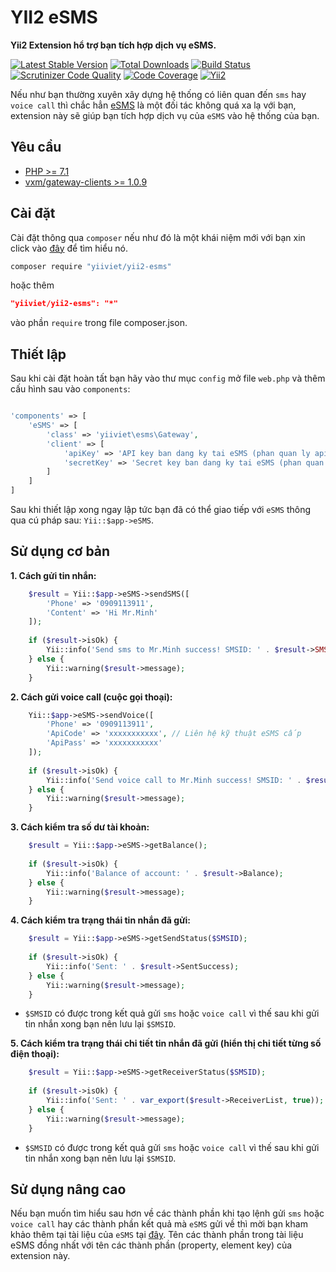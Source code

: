 # YII2 eSMS
**Yii2 Extension hổ trợ bạn tích hợp dịch vụ eSMS.**

[![Latest Stable Version](https://poser.pugx.org/yiiviet/yii2-esms/v/stable)](https://packagist.org/packages/yiiviet/yii2-esms)
[![Total Downloads](https://poser.pugx.org/yiiviet/yii2-esms/downloads)](https://packagist.org/packages/yiiviet/yii2-esms)
[![Build Status](https://travis-ci.org/yiiviet/yii2-esms.svg?branch=master)](https://travis-ci.org/yiiviet/yii2-esms)
[![Scrutinizer Code Quality](https://scrutinizer-ci.com/g/yiiviet/yii2-esms/badges/quality-score.png?b=master)](https://scrutinizer-ci.com/g/yiiviet/yii2-esms/?branch=master)
[![Code Coverage](https://scrutinizer-ci.com/g/yiiviet/yii2-esms/badges/coverage.png?b=master)](https://scrutinizer-ci.com/g/yiiviet/yii2-esms/?branch=master)
[![Yii2](https://img.shields.io/badge/Powered_by-Yii_Framework-green.svg?style=flat)](http://www.yiiframework.com/)

Nếu như bạn thường xuyên xây dựng hệ thống có liên quan đến `sms` hay `voice call` thì chắc hẳn
[eSMS](http://esms.vn) là một đối tác không quá xa lạ với bạn, extension này sẽ giúp bạn tích hợp dịch vụ của `eSMS`
vào hệ thống của bạn.

## Yêu cầu
* [PHP >= 7.1](http://php.net)
* [vxm/gateway-clients >= 1.0.9](https://github.com/vuongxuongminh/yii2-gateway-clients)

## Cài đặt

Cài đặt thông qua `composer` nếu như đó là một khái niệm mới với bạn xin click vào 
[đây](http://getcomposer.org/download/) để tìm hiểu nó.

```sh
composer require "yiiviet/yii2-esms"
```

hoặc thêm

```json
"yiiviet/yii2-esms": "*"
```

vào phần `require` trong file composer.json.

## Thiết lập

Sau khi cài đặt hoàn tất bạn hãy vào thư mục `config` mở file `web.php` và thêm cấu hình sau
vào `components`:

```php

'components' => [
    'eSMS' => [
        'class' => 'yiiviet\esms\Gateway',
        'client' => [
            'apiKey' => 'API key ban dang ky tai eSMS (phan quan ly api)',
            'secretKey' => 'Secret key ban dang ky tai eSMS (phan quan ly api)'
        ]
    ]
]

```

Sau khi thiết lập xong ngay lập tức bạn đã có thể giao tiếp với `eSMS` thông qua cú pháp sau:
`Yii::$app->eSMS`.

## Sử dụng cơ bản

**1. Cách gửi tin nhắn:**

```php
    $result = Yii::$app->eSMS->sendSMS([
        'Phone' => '0909113911',
        'Content' => 'Hi Mr.Minh'
    ]);
    
    if ($result->isOk) {
        Yii::info('Send sms to Mr.Minh success! SMSID: ' . $result->SMSID);
    } else {
        Yii::warning($result->message);
    }
```

**2. Cách gửi voice call (cuộc gọi thoại):**

```php
    Yii::$app->eSMS->sendVoice([
        'Phone' => '0909113911',
        'ApiCode' => 'xxxxxxxxxxx', // Liên hệ kỹ thuật eSMS cấp
        'ApiPass' => 'xxxxxxxxxxx'
    ]);
    
    if ($result->isOk) {
        Yii::info('Send voice call to Mr.Minh success! SMSID: ' . $result->SMSID);
    } else {
        Yii::warning($result->message);
    }    
```

**3. Cách kiểm tra số dư tài khoản:**

```php
    $result = Yii::$app->eSMS->getBalance();
    
    if ($result->isOk) {
        Yii::info('Balance of account: ' . $result->Balance);
    } else {
        Yii::warning($result->message);
    }
```

**4. Cách kiểm tra trạng thái tin nhắn đã gửi:**

```php
    $result = Yii::$app->eSMS->getSendStatus($SMSID);
    
    if ($result->isOk) {
        Yii::info('Sent: ' . $result->SentSuccess);
    } else {
        Yii::warning($result->message);
    }
```

* `$SMSID` có được trong kết quả gửi `sms` hoặc `voice call` vì thế sau khi gửi tin nhắn xong bạn nên lưu lại `$SMSID`.


**5. Cách kiểm tra trạng thái chi tiết tin nhắn đã gửi (hiển thị chi tiết từng số điện thoại):**

```php
    $result = Yii::$app->eSMS->getReceiverStatus($SMSID);
    
    if ($result->isOk) {
        Yii::info('Sent: ' . var_export($result->ReceiverList, true));
    } else {
        Yii::warning($result->message);
    }
```

* `$SMSID` có được trong kết quả gửi `sms` hoặc `voice call` vì thế sau khi gửi tin nhắn xong bạn nên lưu lại `$SMSID`.

## Sử dụng nâng cao

Nếu bạn muốn tìm hiểu sau hơn về các thành phần khi tạo lệnh gửi `sms` hoặc `voice call` hay các thành 
phần kết quả mà `eSMS` gửi về thì mời bạn kham khảo thêm tại tài liệu của `eSMS` tại [đây](https://account.esms.vn/TailieuAPI_V4_060215_Rest_Public.pdf).
Tên các thành phần trong tài liệu eSMS đồng nhất với tên các thành phần (property, element key) của extension này.
